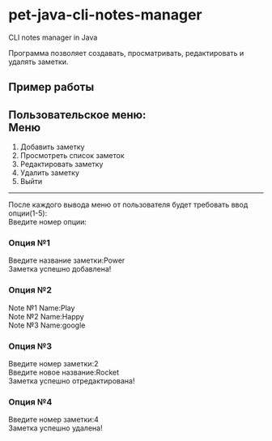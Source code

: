 # pet-java-cli-notes-manager
CLI notes manager in Java

Программа позволяет создавать, просматривать, редактировать и удалять заметки.

## Пример работы  
Пользовательское меню:  
             Меню  
-----------------------------  
1. Добавить заметку  
2. Просмотреть список заметок  
3. Редактировать заметку  
4. Удалить заметку  
5. Выйти  
-----------------------------    
После каждого вывода меню от пользователя будет требовать ввод опции(1-5):  
Введите номер опции:  

### Опция №1  
Введите название заметки:Power  
Заметка успешно добавлена!  
### Опция №2  
Note №1 Name:Play  
Note №2 Name:Happy  
Note №3 Name:google  
### Опция №3  
Введите номер заметки:2  
Введите новое название:Rocket  
Заметка успешно отредактирована!  
### Опция №4  
Введите номер заметки:4  
Заметка успешно удалена!  
